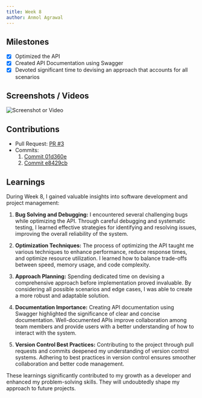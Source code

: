 ```yaml
---
title: Week 8
author: Anmol Agrawal
---
```


## Milestones
- [x] Optimized the API
- [x] Created API Documentation using Swagger
- [x] Devoted significant time to devising an approach that accounts for all scenarios

## Screenshots / Videos 
![Screenshot or Video](https://github.com/anmode/demo-location-registry/assets/88332977/fabe6cb8-7786-4c8e-8245-a32ab642594d)

## Contributions
- Pull Request: [PR #3](https://github.com/anmode/demo-location-registry/pull/3)
- Commits: 
  1. [Commit 01d360e](https://github.com/anmode/demo-location-registry/commit/01d360eec99088dc82ce277f87c0fe00c2bc3abb)
  2. [Commit e8429cb](https://github.com/anmode/demo-location-registry/commit/e8429cb2f2665d3717f48341505f7b7a45cccc74)

## Learnings
During Week 8, I gained valuable insights into software development and project management:

1. **Bug Solving and Debugging:** I encountered several challenging bugs while optimizing the API. Through careful debugging and systematic testing, I learned effective strategies for identifying and resolving issues, improving the overall reliability of the system.

2. **Optimization Techniques:** The process of optimizing the API taught me various techniques to enhance performance, reduce response times, and optimize resource utilization. I learned how to balance trade-offs between speed, memory usage, and code complexity.

3. **Approach Planning:** Spending dedicated time on devising a comprehensive approach before implementation proved invaluable. By considering all possible scenarios and edge cases, I was able to create a more robust and adaptable solution.

4. **Documentation Importance:** Creating API documentation using Swagger highlighted the significance of clear and concise documentation. Well-documented APIs improve collaboration among team members and provide users with a better understanding of how to interact with the system.

5. **Version Control Best Practices:** Contributing to the project through pull requests and commits deepened my understanding of version control systems. Adhering to best practices in version control ensures smoother collaboration and better code management.

These learnings significantly contributed to my growth as a developer and enhanced my problem-solving skills. They will undoubtedly shape my approach to future projects.
